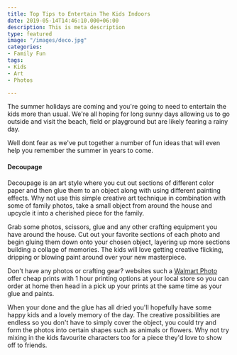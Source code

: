```yaml
---
title: Top Tips to Entertain The Kids Indoors
date: 2019-05-14T14:46:10.000+06:00
description: This is meta description
type: featured
image: "/images/deco.jpg"
categories:
- Family Fun
tags:
- Kids
- Art
- Photos

---
```

The summer holidays are coming and you're going to need to entertain the kids more than usual. We're all hoping for long sunny days allowing us to go outside and visit the beach, field or playground but are likely fearing a rainy day.

Well dont fear as we've put together a number of fun ideas that will even help you remember the summer in years to come.

#### Decoupage

Decoupage is an art style where you cut out sections of different color paper and then glue them to an object along with using different painting effects. Why not use this simple creative art technique in combination with some of family photos, take a small object from around the house and upcycle it into a cherished piece for the family.

Grab some photos, scissors, glue and any other crafting equipment you have around the house. Cut out your favorite sections of each photo and begin gluing them down onto your chosen object, layering up more sections building a collage of memories. The kids will love getting creative flicking, dripping or blowing paint around over your new masterpiece.

Don't have any photos or crafting gear? websites such a [Walmart Photo](https://photos3.walmart.com/about/prints# "Walmart Photo") offer cheap prints with 1 hour printing options at your local store so you can order at home then head in a pick up your prints at the same time as your glue and paints.

When your done and the glue has all dried you'll hopefully have some happy kids and a lovely memory of the day. The creative possibilities are endless so you don't have to simply cover the object, you could try and form the photos into certain shapes such as animals or flowers. Why not try mixing in the kids favourite characters too for a piece they'd love to show off to friends.